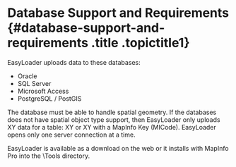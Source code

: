 Database Support and Requirements {#database-support-and-requirements .title .topictitle1}
=================================

EasyLoader uploads data to these databases:

-   Oracle
-   SQL Server
-   Microsoft Access
-   PostgreSQL / PostGIS

The database must be able to handle spatial geometry. If the databases does not have spatial object type support, then EasyLoader only uploads XY data for a table: XY or XY with a MapInfo Key (<span class="keyword">MICode</span>). EasyLoader opens only one server connection at a time.

EasyLoader is available as a download on the web or it installs with MapInfo Pro into the <span class="ph filepath">\\Tools</span> directory.

